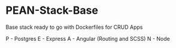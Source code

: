 # PEAN-Stack-Base

Base stack ready to go with Dockerfiles for CRUD Apps

P - Postgres
E - Express
A - Angular (Routing and SCSS)
N - Node
